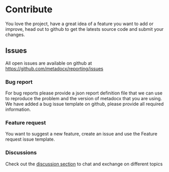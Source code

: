 # Contribute

You love the project, have a great idea of a feature you want to add or improve, head out to github to get the latests source code and submit your changes.

## Issues

All open issues are available on github at https://github.com/metadocx/reporting/issues

### Bug report

For bug reports please provide a json report definition file that we can use to reproduce the problem and the version of metadocx that you are using.
We have added a bug issue template on github, please provide all required information.  

### Feature request

You want to suggest a new feature, create an issue and use the Feature request issue template.

### Discussions

Check out the [discussion section](https://github.com/metadocx/reporting/discussions) to chat and exchange on different topics 
